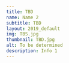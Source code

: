 ```yaml
---
title: TBD
name: Name 2
subtitle: TBD
layout: 2019_default
img: TBS.jpg
thumbnail: TBD.jpg
alt: To be determined
description: Info 1
---
```

